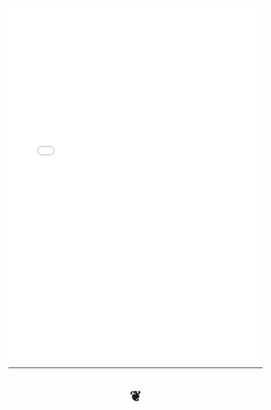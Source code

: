 



<iframe src=view-web-pages/view-web-pages.html class=ifrvv height=700 width=100% frameBorder=0 ></iframe>

***

<h1 style=text-align:center; > &#x2766; </h1>